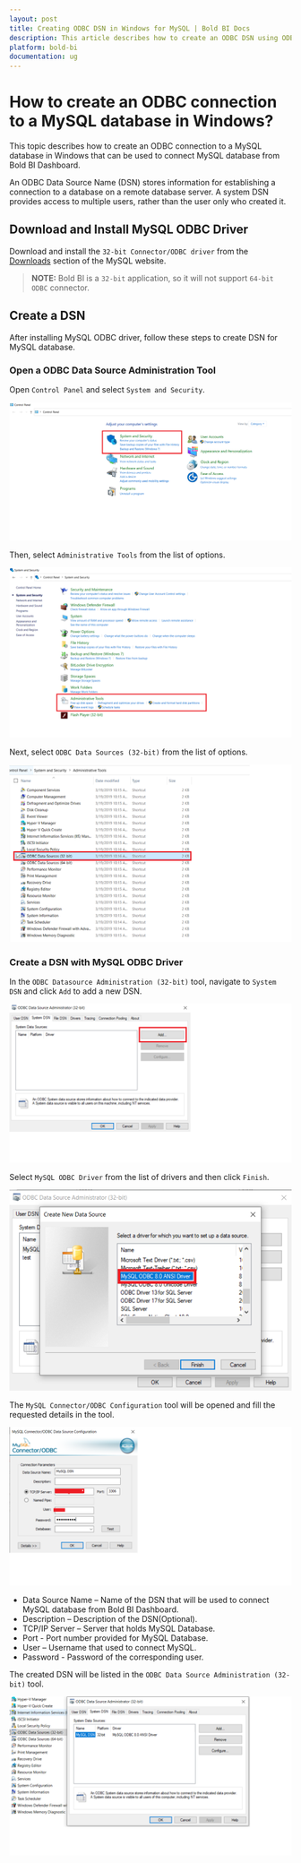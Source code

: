 ```yaml
---
layout: post
title: Creating ODBC DSN in Windows for MySQL | Bold BI Docs
description: This article describes how to create an ODBC DSN using ODBC Data Source Administrator in Windows to a MySQL database.
platform: bold-bi
documentation: ug
---
```


# How to create an ODBC connection to a MySQL database in Windows?

This topic describes how to create an ODBC connection to a MySQL database in Windows that can be used to connect MySQL database from Bold BI Dashboard.

An ODBC Data Source Name (DSN) stores information for establishing a connection to a database on a remote database server. A system DSN provides access to multiple users, rather than the user only who created it.

## Download and Install MySQL ODBC Driver

Download and install the `32-bit Connector/ODBC driver`
from the [Downloads](http://dev.mysql.com/downloads/connector/odbc/) section of the MySQL website.

> **NOTE:** Bold BI is a `32-bit` application, so it will not support `64-bit ODBC` connector.

## Create a DSN

After installing MySQL ODBC driver, follow these steps to create DSN for MySQL database.

### Open a ODBC Data Source Administration Tool

Open `Control Panel` and select `System and Security`.

![Control Panel Home](/static/assets/embedded/faq/images/control-panel-home.png)

Then, select `Administrative Tools` from the list of options.

![Select Administrative Tools](/static/assets/embedded/faq/images/select-administrative-tools.png)

Next, select `ODBC Data Sources (32-bit)` from the list of options.

![Select ODBC Tool](/static/assets/embedded/faq/images/select-odbc-tool.png)

### Create a DSN with MySQL ODBC Driver

In the `ODBC Datasource Administration (32-bit)` tool, navigate to `System DSN` and click `Add` to add a new DSN.

![Add new DSN](/static/assets/embedded/faq/images/add-new-dsn.png)

Select `MySQL ODBC Driver` from the list of drivers and then click `Finish`.

![Select ODBC Driver](/static/assets/embedded/faq/images/select-driver.png)

The `MySQL Connector/ODBC Configuration` tool will be opened and fill the requested details in the tool.

![MySQL DSN Connection Details](/static/assets/embedded/faq/images/mysql-dsn-connection-details.png)

* Data Source Name – Name of the DSN that will be used to connect MySQL database from Bold BI Dashboard.
* Description – Description of the DSN(Optional).
* TCP/IP Server – Server that holds MySQL Database.
* Port - Port number provided for MySQL Database.
* User – Username that used to connect MySQL.
* Password - Password of the corresponding user.

The created DSN will be listed in the `ODBC Data Source Administration (32-bit)` tool.

![DSN List](/static/assets/embedded/faq/images/dsn-list.png)